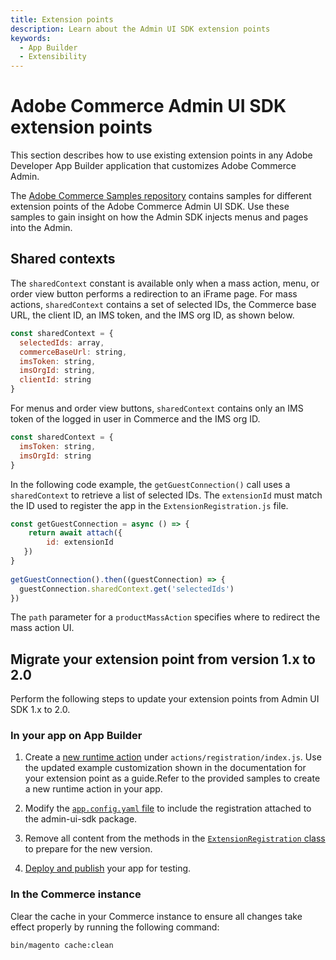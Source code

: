 ```yaml
---
title: Extension points
description: Learn about the Admin UI SDK extension points
keywords:
  - App Builder
  - Extensibility
---
```


# Adobe Commerce Admin UI SDK extension points

This section describes how to use existing extension points in any Adobe Developer App Builder application that customizes Adobe Commerce Admin.

The [Adobe Commerce Samples repository](https://github.com/adobe/adobe-commerce-samples/tree/main/admin-ui-sdk) contains samples for different extension points of the Adobe Commerce Admin UI SDK. Use these samples to gain insight on how the Admin SDK injects menus and pages into the Admin.

## Shared contexts

The `sharedContext` constant is available only when a mass action, menu, or order view button performs a redirection to an iFrame page. For mass actions, `sharedContext` contains a set of selected IDs, the Commerce base URL, the client ID, an IMS token, and the IMS org ID, as shown below.

```js
const sharedContext = {
  selectedIds: array,
  commerceBaseUrl: string,
  imsToken: string,
  imsOrgId: string,
  clientId: string
}
```

For menus and order view buttons, `sharedContext` contains only an IMS token of the logged in user in Commerce and the IMS org ID.

```js
const sharedContext = {
  imsToken: string,
  imsOrgId: string
}
```

In the following code example, the `getGuestConnection()` call uses a `sharedContext` to retrieve a list of selected IDs. The `extensionId` must match the ID used to register the app in the `ExtensionRegistration.js` file.

```js
const getGuestConnection = async () => {
    return await attach({
        id: extensionId
   })
}
    
getGuestConnection().then((guestConnection) => {
  guestConnection.sharedContext.get('selectedIds')
})
```

The `path` parameter for a `productMassAction` specifies where to redirect the mass action UI.

## Migrate your extension point from version 1.x to 2.0

Perform the following steps to update your extension points from Admin UI SDK 1.x to 2.0.

### In your app on App Builder

1. Create a [new runtime action](../app-registration.md#create-a-registration-runtime-action) under `actions/registration/index.js`. Use the updated example customization shown in the documentation for your extension point as a guide.Refer to the provided samples to create a new runtime action in your app.

1. Modify the [`app.config.yaml` file](../app-registration.md#update-the-appconfigyaml-file) to include the registration attached to the admin-ui-sdk package.

1. Remove all content from the methods in the [`ExtensionRegistration` class](../app-registration.md#add-an-extensionregistration-component) to prepare for the new version.

1. [Deploy and publish](../publish.md) your app for testing.

### In the Commerce instance

Clear the cache in your Commerce instance to ensure all changes take effect properly by running the following command:

```bash
bin/magento cache:clean
```
